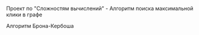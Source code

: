 Проект по "Сложностям вычислений" - Алгоритм поиска максимальной клики в графе

Алгоритм Брона-Кербоша
